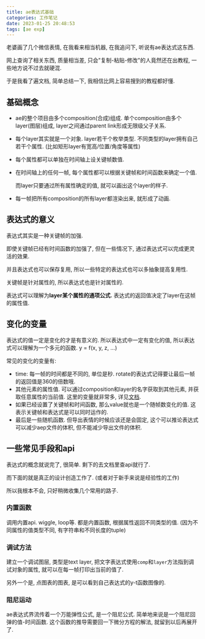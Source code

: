```yaml
---
title: ae表达式基础
categories: 工作笔记
date: 2023-01-25 20:48:53
tags: [ae exp]
---
```

老婆画了几个微信表情, 在我看来相当机器, 在我追问下, 听说有ae表达式这东西.

网上查询了相关东西, 质量相当差, 只会"复制-粘贴-修改"的人竟然还在出教程, 一些地方说不过去就硬混.

于是我看了遍文档, 简单总结一下, 我相信比网上容易搜到的教程都好懂.

<!--more-->

## 基础概念

+ ae的整个项目由多个composition(合成)组成. 单个composition由多个layer(图层)组成, layer之间通过parent link形成无限级父子关系.

+ 每个layer其实就是一个对象. layer若干个枚举类型. 不同类型的layer拥有自己若干个属性. (比如矩形layer有宽高/位置/角度等属性)

+ 每个属性都可以单独在时间轴上设关键帧数值.

+ 在时间轴上的任何一帧, 每个属性都可以根据关键帧和时间函数来确定一个值.

  而layer只要通过所有属性确定的值, 就可以画出这个layer的样子.

+ 每一帧把所有composition的所有layer都渲染出来, 就形成了动画.

## 表达式的意义

表达式其实是一种关键帧的加强.

即使关键帧已经有时间函数的加强了, 但在一些情况下, 通过表达式可以完成更灵活的效果.

并且表达式也可以保存复用, 所以一些特定的表达式也可以多抽象提高复用性.

关键帧是针对属性的, 所以表达式也是针对属性的.

表达式可以理解为**layer某个属性的通项公式.** 表达式的返回值决定了layer在这帧的属性值.

## 变化的变量

表达式的值一定是变化的才是有意义的. 所以表达式中一定有变化的值, 所以表达式可以理解为一个多元的函数. y = f(x, y, z, ...)

常见的变化的变量有:

+ time: 每一帧的时间都是不同的, 单位是秒. rotate的表达式记得要让最后一帧的返回值是360的倍数哦.
+ 其他元素的属性值. 可以通过composition和layer的名字获取到其他元素, 并获取任意属性的当前值. 这里的变量就非常多, 详见[文档](https://helpx.adobe.com/after-effects/using/expression-language-reference.html).
+ 如果已经设置了关键帧和时间函数, 那么value就也是一个随帧数变化的值. 这表示关键帧和表达式是可以同时运作的.
+ 最后是一些随机函数. 但导出表情的时候应该还是会固定, 这个可以推论表达式可以减少aep文件的体积, 但不能减少导出文件的体积.

## 一些常见手段和api

表达式的概念就说完了, 很简单. 剩下的去文档里查api就行了.

而下面的就是真正的设计创造工作了. (或者对于新手来说是经验性的工作)

所以我根本不会, 只好稍微收集几个常用的路子.

### 内置函数

 调用内置api. wiggle, loop等. 都是内置函数, 根据属性返回不同类型的值. (因为不同属性的值类型不同, 有字符串和不同长度的tuple)

### 调试方法

建立一个调试图层, 类型是text layer, 把文字表达式使用`comp`和`layer`方法指到调试对象的属性, 就可以在每一帧打印出当前的值了.

另外一个是, 点图表的图表, 是可以看到自己表达式的y-t函数图像的.

### 阻尼运动

ae表达式界流传着一个万能弹性公式, 是一个阻尼公式. 简单地来说是一个阻尼回弹的值-时间函数. 这个函数的推导需要回一下微分方程的解法, 就留到以后再展开了.
